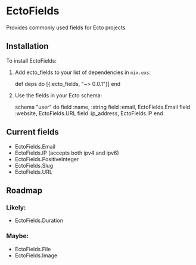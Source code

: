 # EctoFields

Provides commonly used fields for Ecto projects.

## Installation

To install EctoFields:

  1. Add ecto_fields to your list of dependencies in `mix.exs`:

        def deps do
          [{:ecto_fields, "~> 0.0.1"}]
        end

  2. Use the fields in your Ecto schema:

        schema "user" do
          field :name, :string
          field :email, EctoFields.Email
          field :website, EctoFields.URL
          field :ip_address, EctoFields.IP
        end

## Current fields

* EctoFields.Email
* EctoFields.IP (accepts both ipv4 and ipv6)
* EctoFields.PositiveInteger
* EctoFields.Slug
* EctoFields.URL

## Roadmap

### Likely:

* EctoFields.Duration

### Maybe:

* EctoFields.File
* EctoFields.Image

